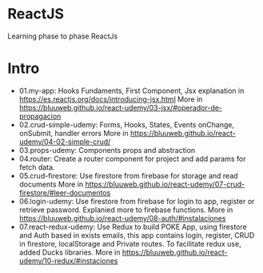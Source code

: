 # ReactJS
Learning phase to phase ReactJs

# Intro
- 01.my-app: 
	Hooks Fundaments, First Component, Jsx explanation in https://es.reactjs.org/docs/introducing-jsx.html
	More in https://bluuweb.github.io/react-udemy/03-jsx/#operador-de-propagacion
- 02.crud-simple-udemy:
	Forms, Hooks, States, Events onChange, onSubmit, handler errors
	More in https://bluuweb.github.io/react-udemy/04-02-simple-crud/
- 03.props-udemy:
	Components props and abstraction
- 04.router:
	Create a router component for project and add params for fetch data.
- 05.crud-firestore:
	Use firestore from firebase for storage and read documents
	More in https://bluuweb.github.io/react-udemy/07-crud-firestore/#leer-documentos
- 06.login-udemy:
	Use firestore from firebase for login to app, register or retrieve password. Explanied more to firebase functions.
	More in https://bluuweb.github.io/react-udemy/08-auth/#instalaciones
- 07.react-redux-udemy:
	Use Redux to build POKE App, using firestore and Auth based in exists emails, this app contains login, register, CRUD in firestore, localStorage and Private routes.
	To facilitate redux use, added Ducks libraries.
	More in https://bluuweb.github.io/react-udemy/10-redux/#instaciones
	

